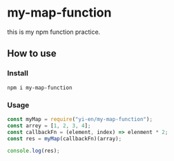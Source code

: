 # my-map-function

this is my npm function practice.

## How to use

### Install

```
npm i my-map-function
```

### Usage

```js
const myMap = require("yi-en/my-map-function");
const arrey = [1, 2, 3, 4];
const callbackFn = (element, index) => elenment * 2;
const res = myMap(callbackFn)(array);

console.log(res);
```
